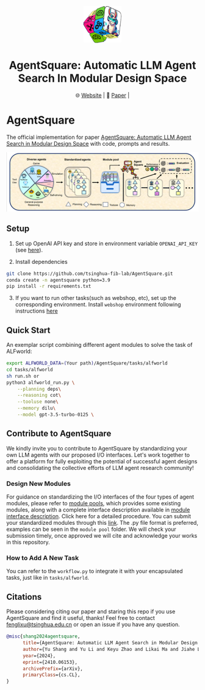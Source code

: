 <div align="center">
<img src="pics/logo1.png" style="width: 20%;height: 10%">
<h1> AgentSquare: Automatic LLM Agent Search In Modular Design Space </h1>
</div>

<div align="center">
  <!-- <a href="#model">Model</a> • -->
  🌐 <a href="https://tsinghua-fib-lab.github.io/AgentSquare_website">Website</a> |
  📃 <a href="https://arxiv.org/abs/2410.06153">Paper</a> |
</div>

# AgentSquare
The official implementation for paper [AgentSquare: Automatic LLM Agent Search in Modular Design Space](https://arxiv.org/abs/2410.06153) with code, prompts and results.

![intro](pics/intro.png)


## Setup
1. Set up OpenAI API key and store in environment variable ``OPENAI_API_KEY`` (see [here](https://help.openai.com/en/collections/3675931-api)). 

2. Install dependencies
```bash
git clone https://github.com/tsinghua-fib-lab/AgentSquare.git
conda create -n agentsquare python=3.9
pip install -r requirements.txt
```

3. If you want to run other tasks(such as webshop, etc), set up the corresponding environment. Install `webshop` environment following instructions [here](https://github.com/princeton-nlp/WebShop)


## Quick Start
An exemplar script combining different agent modules to solve the task of ALFworld:
```bash
export ALFWORLD_DATA=(Your path)/AgentSquare/tasks/alfworld
cd tasks/alfworld
sh run.sh or 
python3 alfworld_run.py \
    --planning deps\
    --reasoning cot\
    --tooluse none\
    --memory dilu\
    --model gpt-3.5-turbo-0125 \
```

## Contribute to AgentSquare
We kindly invite you to contribute to AgentSquare by standardizing your own LLM agents with our proposed I/O interfaces. Let's work together to offer a platform for fully exploiting the potential of successful agent designs and consolidating the collective efforts of LLM agent research community!

### Design New Modules
For guidance on standardizing the I/O interfaces of the four types of agent modules, please refer to [module pools](modules), which provides some existing modules, along with a complete interface description available in [module interface description](modules/readme.md). Click here for a detailed procedure. You can submit your standardized modules through this [link](https://cloud.tsinghua.edu.cn/u/d/698134791b1446cca0cc/). The .py file format is preferred, examples can be seen in the `module pool` folder. We will check your submission timely, once approved we will cite and acknowledge your works in this repository. 

### How to Add A New Task
You can refer to the `workflow.py` to integrate it with your encapsulated tasks, just like in `tasks/alfworld`.

## Citations
Please considering citing our paper and staring this repo if you use AgentSquare and find it useful, thanks! Feel free to contact fenglixu@tsinghua.edu.cn or open an issue if you have any question.

```bibtex
@misc{shang2024agentsquare,
      title={AgentSquare: Automatic LLM Agent Search in Modular Design Space}, 
      author={Yu Shang and Yu Li and Keyu Zhao and Likai Ma and Jiahe Liu and Fengli Xu and Yong Li},
      year={2024},
      eprint={2410.06153},
      archivePrefix={arXiv},
      primaryClass={cs.CL},
}
```
